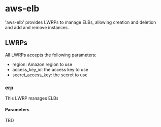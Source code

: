# aws-elb

'aws-elb' provides LWRPs to manage ELBs, allowing creation and deletion and add and remove instances.

## LWRPs

All LWRPs accepts the following parameters:

* region: Amazon region to use
* access_key_id: the access key to use
* secret_access_key: the secret to use

### erp

This LWRP manages ELBs

#### Parameters

TBD